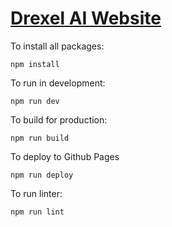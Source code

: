 # [Drexel AI Website](https://drexelai.com/)

To install all packages:

```
npm install
```

To run in development:

```
npm run dev
```

To build for production:

```
npm run build
```

To deploy to Github Pages

```
npm run deploy
```

To run linter:

```
npm run lint
```
